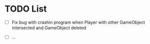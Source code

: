 # TODO List

- [ ] Fix bug with crashin program when Player with other GameObject intersected and GameObject deleted

- [ ] ...